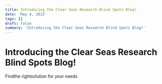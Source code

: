 ```yaml
---
title: Introducing the Clear Seas Research Blind Spots Blog!
date: 'May 4, 2015'
tags: []
draft: false
summary: 'Introducing the Clear Seas Research Blind Spots Blog!'
---
```


# Introducing the Clear Seas Research Blind Spots Blog!

Findthe rightsolution for your needs
